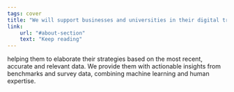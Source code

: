 ```yaml
---
tags: cover
title: "We will support businesses and universities in their digital transformation,"
link:
    url: "#about-section"
    text: "Keep reading"
---
```

helping them to elaborate their strategies based on the most recent, accurate and relevant data. We provide them with actionable insights from benchmarks and survey data, combining machine learning and human expertise.
